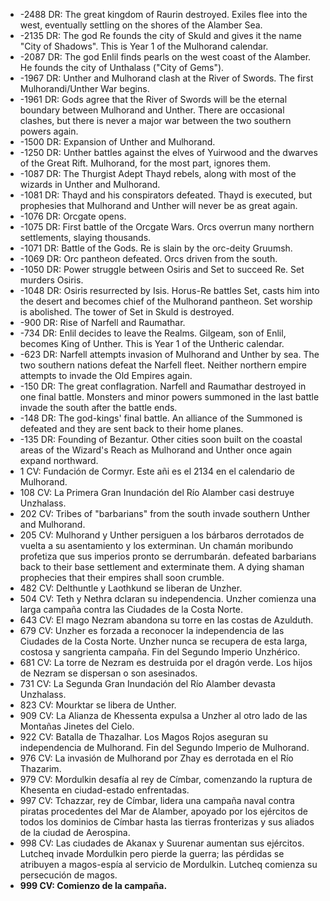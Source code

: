 - -2488 DR: The great kingdom of Raurin destroyed. Exiles flee into the west, eventually settling on the shores of the Alamber Sea.
- -2135 DR: The god Re founds the city of Skuld and gives it the name "City of Shadows". This is Year 1 of the Mulhorand calendar.
- -2087 DR: The god Enlil finds pearls on the west coast of the Alamber. He founds the city of Unthalass ("City of Gems").
- -1967 DR: Unther and Mulhorand clash at the River of Swords. The first Mulhorandi/Unther War begins.
- -1961 DR: Gods agree that the River of Swords will be the eternal boundary between Mulhorand and Unther. There are occasional clashes, but there is never a major war between the two southern powers again.
- -1500 DR: Expansion of Unther and Mulhorand.
- -1250 DR: Unther battles against the elves of Yuirwood and the dwarves of the Great Rift. Mulhorand, for the most part, ignores them.
- -1087 DR: The Thurgist Adept Thayd rebels, along with most of the wizards in Unther and Mulhorand.
- -1081 DR: Thayd and his conspirators defeated. Thayd is executed, but prophesies that Mulhorand and Unther will never be as great again.
- -1076 DR: Orcgate opens.
- -1075 DR: First battle of the Orcgate Wars. Orcs overrun many northern settlements, slaying thousands.
- -1071 DR: Battle of the Gods. Re is slain by the orc-deity Gruumsh.
- -1069 DR: Orc pantheon defeated. Orcs driven from the south.
- -1050 DR: Power struggle between Osiris and Set to succeed Re. Set murders Osiris.
- -1048 DR: Osiris resurrected by Isis. Horus-Re battles Set, casts him into the desert and becomes chief of the Mulhorand pantheon. Set worship is abolished. The tower of Set in Skuld is destroyed.
- -900 DR: Rise of Narfell and Raumathar.
- -734 DR: Enlil decides to leave the Realms. Gilgeam, son of Enlil, becomes King of Unther. This is Year 1 of the Untheric calendar.
- -623 DR: Narfell attempts invasion of Mulhorand and Unther by sea. The two southern nations defeat the Narfell fleet. Neither northern empire attempts to invade the Old Empires again.
- -150 DR: The great conflagration. Narfell and Raumathar destroyed in one final battle. Monsters and minor powers summoned in the last battle invade the south after the battle ends.
- -148 DR: The god-kings' final battle. An alliance of the Summoned is defeated and they are sent back to their home planes.
- -135 DR: Founding of Bezantur. Other cities soon built on the coastal areas of the Wizard's Reach as Mulhorand and Unther once again expand northward.
- 1 CV: Fundación de Cormyr. Este añi es el 2134 en el calendario de Mulhorand.
- 108 CV: La Primera Gran Inundación del Río Alamber casi destruye Unzhalass.
- 202 CV: Tribes of "barbarians" from the south invade southern Unther and Mulhorand.
- 205 CV: Mulhorand y Unther persiguen a los bárbaros derrotados de vuelta a su asentamiento y los exterminan. Un chamán moribundo profetiza que sus imperios pronto se derrumbarán. defeated barbarians back to their base settlement and exterminate them. A dying shaman prophecies that their empires shall soon crumble.
- 482 CV: Delthuntle y Laothkund se liberan de Unzher.
- 504 CV: Teth y Nethra dclaran su independencia. Unzher comienza una larga campaña contra las Ciudades de la Costa Norte.
- 643 CV: El mago Nezram abandona su torre en las costas de Azulduth.
- 679 CV: Unzher es forzada a reconocer la independencia de las Ciudades de la Costa Norte. Unzher nunca se recupera de esta larga, costosa y sangrienta campaña. Fin del Segundo Imperio Unzhérico.
- 681 CV: La torre de Nezram es destruida por el dragón verde. Los hijos de Nezram se dispersan o son asesinados.
- 731 CV: La Segunda Gran Inundación del Río Alamber devasta Unzhalass.
- 823 CV: Mourktar se libera de Unther.
- 909 CV: La Alianza de Khessenta expulsa a Unzher al otro lado de las Montañas Jinetes del Cielo.
- 922 CV: Batalla de Thazalhar. Los Magos Rojos aseguran su independencia de Mulhorand. Fin del Segundo Imperio de Mulhorand.
- 976 CV: La invasión de Mulhorand por Zhay es derrotada en el Río Thazarim.
- 979 CV: Mordulkin desafía al rey de Címbar, comenzando la ruptura de Khesenta en ciudad-estado enfrentadas.
- 997 CV: Tchazzar, rey de Címbar, lidera una campaña naval contra piratas procedentes del Mar de Alamber, apoyado por los ejércitos de todos los dominios de Címbar hasta las tierras fronterizas y sus aliados de la ciudad de Aerospina.
- 998 CV: Las ciudades de Akanax y Suurenar aumentan sus ejércitos. Lutcheq invade Mordulkin pero pierde la guerra; las pérdidas se atribuyen a magos-espía al servicio de Mordulkin. Lutcheq comienza su persecución de magos.
- **999 CV: Comienzo de la campaña.**